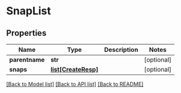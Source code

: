 # SnapList

## Properties
Name | Type | Description | Notes
------------ | ------------- | ------------- | -------------
**parentname** | **str** |  | [optional] 
**snaps** | [**list[CreateResp]**](CreateResp.md) |  | [optional] 

[[Back to Model list]](../README.md#documentation-for-models) [[Back to API list]](../README.md#documentation-for-api-endpoints) [[Back to README]](../README.md)


